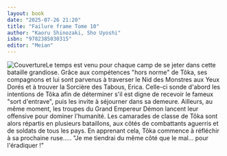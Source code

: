 ```yaml
---
layout: book
date: "2025-07-26 21:20"
title: "Failure frame Tome 10"
author: "Kaoru Shinozaki, Sho Uyoshi"
isbn: "9782385030315"
editor: "Meian"
---
```

![Couverture](/img/9782385030315.jpeg)Le temps est venu pour chaque camp de se jeter dans cette bataille grandiose.  Grâce aux compétences "hors norme" de Tôka, ses compagnons et lui sont parvenus à traverser le Nid des Monstres aux Yeux Dorés et à trouver la Sorcière des Tabous, Erica. Celle-ci sonde d'abord les intentions de Tôka afin de déterminer s'il est digne de recevoir le fameux "sort d'entrave", puis les invite à séjourner dans sa demeure.  Ailleurs, au même moment, les troupes du Grand Empereur Démon lancent leur offensive pour dominer l'humanité. Les camarades de classe de Tôka sont alors répartis en plusieurs bataillons, aux côtés de combattants aguerris et de soldats de tous les pays. En apprenant cela, Tôka commence à réfléchir à sa prochaine ruse.....  "Je me tiendrai du même côté que le mal... pour l'éradiquer !"